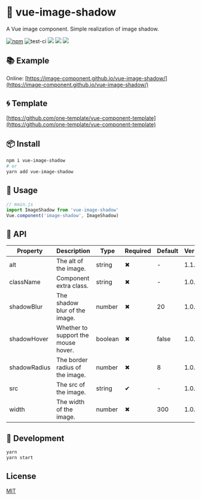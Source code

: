 # 🌈 vue-image-shadow

A Vue image component. Simple realization of image shadow.

[![npm](https://img.shields.io/npm/v/vue-image-shadow?style=flat-square&color=orange)](https://www.npmjs.com/package/vue-image-shadow) ![test-ci](https://github.com/image-component/vue-image-shadow/workflows/test-ci/badge.svg) ![](https://img.shields.io/github/last-commit/image-component/vue-image-shadow/main?color=%23722ed1&style=flat-square) ![](https://img.shields.io/npm/dt/vue-image-shadow?color=%23eb2f96&style=flat-square) ![](https://img.shields.io/npm/l/vue-image-shadow?style=flat-square&color=red)

## 📚 Example

Online: [https://image-component.github.io/vue-image-shadow/](https://image-component.github.io/vue-image-shadow/)

## 🌀 Template

[https://github.com/one-template/vue-component-template](https://github.com/one-template/vue-component-template)

## 📦 Install

```bash
npm i vue-image-shadow
# or
yarn add vue-image-shadow
```

## 🎉 Usage

```js
// main.js
import ImageShadow from 'vue-image-shadow'
Vue.component('image-shadow', ImageShadow)
```

## 📔 API

| Property     | Description                         | Type    | Required | Default | Version |
| ------------ | ----------------------------------- | ------- | -------- | ------- | ------- |
| alt          | The alt of the image.               | string  | ✖        | -       | 1.1.0   |
| className    | Component extra class.              | string  | ✖        | -       | 1.0.0   |
| shadowBlur   | The shadow blur of the image.       | number  | ✖        | 20      | 1.0.0   |
| shadowHover  | Whether to support the mouse hover. | boolean | ✖        | false   | 1.0.0   |
| shadowRadius | The border radius of the image.     | number  | ✖        | 8       | 1.0.0   |
| src          | The src of the image.               | string  | ✔        | -       | 1.0.0   |
| width        | The width of the image.             | number  | ✖        | 300     | 1.0.0   |

## 🔨 Development

```bash
yarn
yarn start
```

## License

[MIT](https://github.com/image-component/vue-image-shadow/blob/main/LICENSE)
